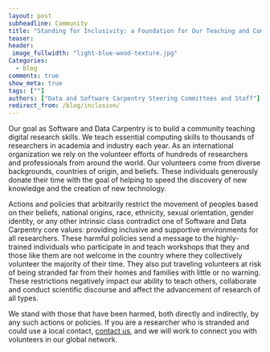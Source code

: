 ```yaml
---
layout: post  
subheadline: Community  
title: "Standing for Inclusivity: a Foundation for Our Teaching and Community"  
teaser:  
header:  
 image_fullwidth: "light-blue-wood-texture.jpg"  
Categories:  
  - blog  
comments: true  
show_meta: true    
tags: [""]
authors: ["Data and Software Carpentry Steering Committees and Staff"]    
redirect_from: /blog/inclusion/
--- 
```


Our goal as Software and Data Carpentry is to build a community teaching digital research skills. We teach essential computing skills to thousands of researchers in academia and industry each year. As an international organization we rely on the volunteer efforts of hundreds of researchers and professionals from around the world. Our volunteers come from diverse backgrounds, countries of origin, and beliefs. These individuals generously donate their time with the goal of helping to speed the discovery of new knowledge and the creation of new technology.

Actions and policies that arbitrarily restrict the movement of peoples based on their beliefs, national origins, race, ethnicity, sexual orientation, gender identity, or any other intrinsic class contradict one of Software and Data Carpentry core values: providing inclusive and supportive environments for all researchers. These harmful policies  send a message to the highly-trained individuals who participate in and teach workshops that they and those like them are not welcome in the country where they collectively volunteer the majority of their time. They also put traveling volunteers at risk of being stranded far from their homes and families with little or no warning. These restrictions negatively impact our ability to teach others, collaborate and conduct scientific discourse and affect the advancement of research of all types. 

We stand with those that have been harmed, both directly and indirectly, by any such actions or policies. If you are a researcher who is stranded and could use a local contact, [contact us](mailto:travel-support@carpentries.org), and we will work to connect you with volunteers in our global network. 
